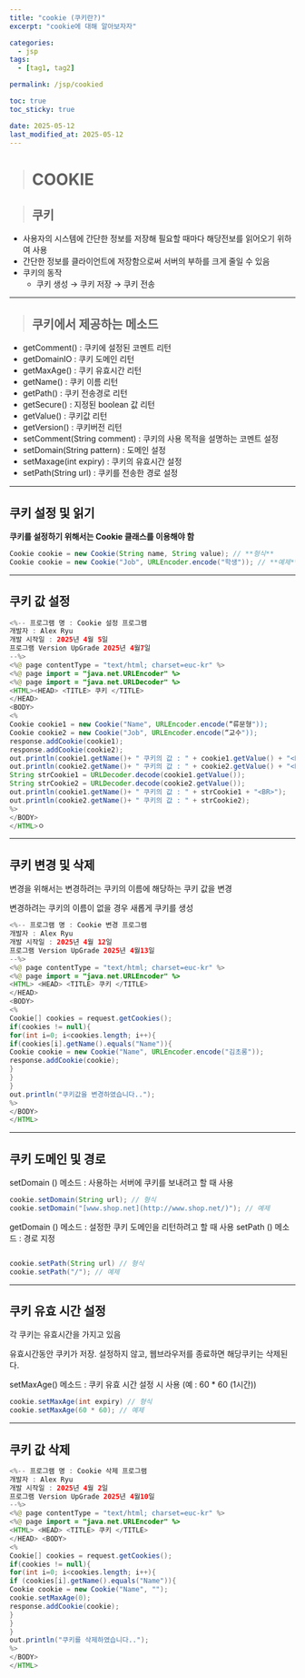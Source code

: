 ```yaml
---
title: "cookie (쿠키란?)"
excerpt: "cookie에 대해 알아보자자"

categories:
  - jsp
tags:
  - [tag1, tag2]

permalink: /jsp/cookied

toc: true
toc_sticky: true

date: 2025-05-12
last_modified_at: 2025-05-12
---
```


> # COOKIE

> ## 쿠키

- 사용자의 시스템에 간단한 정보를 저장해 필요할 때마다 해당전보를 읽어오기 위하여 사용
- 간단한 정보를 클라이언트에 저장함으로써 서버의 부하를 크게 줄일 수 있음
- 쿠키의 동작
    - 쿠키 생성 → 쿠키 저장 → 쿠키 전송

---

> ## 쿠키에서 제공하는 메소드

- getComment() : 쿠키에 설정된 코멘트 리턴
- getDomainIO : 쿠키 도메인 리턴
- getMaxAge() : 쿠키 유효시간 리턴
- getName() : 쿠키 이름 리턴
- getPath() : 쿠키 전송경로 리턴
- getSecure() : 지정된 boolean 값 리턴
- getValue() : 쿠키값 리턴
- getVersion() : 쿠키버전 리턴
- setComment(String comment) : 쿠키의 사용 목적을 설명하는 코멘트 설정
- setDomain(String pattern) : 도메인 설정
- setMaxage(int expiry) : 쿠키의 유효시간 설정
- setPath(String url) : 쿠키를 전송한 경로 설정

---

## 쿠키 설정 및 읽기

**쿠키를 설정하기 위해서는 Cookie 클래스를 이용해야 함**

```java
Cookie cookie = new Cookie(String name, String value); // **형식**
Cookie cookie = new Cookie("Job", URLEncoder.encode("학생")); // **예제**
```

---

## 쿠키 값 설정

```java
<%-- 프로그램 명 : Cookie 설정 프로그램
개발자 : Alex Ryu
개발 시작일 : 2025년 4월 5일
프로그램 Version UpGrade 2025년 4월7일
--%>
<%@ page contentType = "text/html; charset=euc-kr" %>
<%@ page import = "java.net.URLEncoder" %>
<%@ page import = "java.net.URLDecoder" %>
<HTML><HEAD> <TITLE> 쿠키 </TITLE>
</HEAD>
<BODY>
<%
Cookie cookie1 = new Cookie("Name", URLEncoder.encode(“류문형"));
Cookie cookie2 = new Cookie("Job", URLEncoder.encode(“교수"));
response.addCookie(cookie1);
response.addCookie(cookie2);
out.println(cookie1.getName()+ " 쿠키의 값 : " + cookie1.getValue() + "<BR>");
out.println(cookie2.getName()+ " 쿠키의 값 : " + cookie2.getValue() + "<BR><BR>");
String strCookie1 = URLDecoder.decode(cookie1.getValue());
String strCookie2 = URLDecoder.decode(cookie2.getValue());
out.println(cookie1.getName()+ " 쿠키의 값 : " + strCookie1 + "<BR>");
out.println(cookie2.getName()+ " 쿠키의 값 : " + strCookie2);
%>
</BODY>
</HTML>ㅇ
```

---

## 쿠키 변경 및 삭제

변경을 위해서는 변경하려는 쿠키의 이름에 해당하는 쿠키 값을 변경

변경하려는 쿠키의 이름이 없을 경우 새롭게 쿠키를 생성

```java
<%-- 프로그램 명 : Cookie 변경 프로그램
개발자 : Alex Ryu
개발 시작일 : 2025년 4월 12일
프로그램 Version UpGrade 2025년 4월13일
--%>
<%@ page contentType = "text/html; charset=euc-kr" %>
<%@ page import = "java.net.URLEncoder" %>
<HTML> <HEAD> <TITLE> 쿠키 </TITLE>
</HEAD>
<BODY>
<%
Cookie[] cookies = request.getCookies();
if(cookies != null){
for(int i=0; i<cookies.length; i++){
if(cookies[i].getName().equals("Name")){
Cookie cookie = new Cookie("Name", URLEncoder.encode("김초롱"));
response.addCookie(cookie);
}
}
}
out.println("쿠키값을 변경하였습니다..");
%>
</BODY>
</HTML>
```

---

## 쿠키 도메인 및 경로

setDomain () 메소드 : 사용하는 서버에 쿠키를 보내려고 할 때 사용

```java
cookie.setDomain(String url); // 형식
cookie.setDomain("[www.shop.net](http://www.shop.net/)"); // 예제 
```

getDomain () 메소드 : 설정한 쿠키 도메인을 리턴하려고 할 때 사용
setPath () 메소드 : 경로 지정

```java

cookie.setPath(String url) // 형식 
cookie.setPath("/"); // 예제 
```

---

## 쿠키 유효 시간 설정

각 쿠키는 유효시간을 가지고 있음

유효시간동안 쿠키가 저장. 설정하지 않고, 웹브라우저를 종료하면 해당쿠키는 삭제된다.

setMaxAge() 메소드 : 쿠키 유효 시간 설정 시 사용 (예 : 60 * 60 (1시간))

```java
cookie.setMaxAge(int expiry) // 형식 
cookie.setMaxAge(60 * 60); // 예제 
```

---

## 쿠키 값 삭제

```java
<%-- 프로그램 명 : Cookie 삭제 프로그램
개발자 : Alex Ryu
개발 시작일 : 2025년 4월 2일
프로그램 Version UpGrade 2025년 4월10일
--%>
<%@ page contentType = "text/html; charset=euc-kr" %>
<%@ page import = "java.net.URLEncoder" %>
<HTML> <HEAD> <TITLE> 쿠키 </TITLE>
</HEAD> <BODY>
<%
Cookie[] cookies = request.getCookies();
if(cookies != null){
for(int i=0; i<cookies.length; i++){
if (cookies[i].getName().equals("Name")){
Cookie cookie = new Cookie("Name", "");
cookie.setMaxAge(0);
response.addCookie(cookie);
}
}
}
out.println("쿠키를 삭제하였습니다..");
%>
</BODY>
</HTML>
```